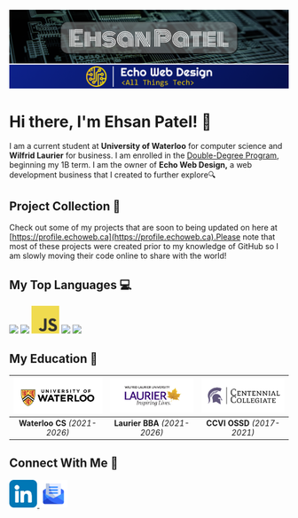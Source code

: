 ![Banner](https://github.com/EhsanPatel/EhsanPatel/blob/master/Banner%20(Mixed).png?raw=true")



# Hi there, I'm Ehsan Patel! 👋
I am a current student at **University of Waterloo** for computer science and **Wilfrid Laurier** for business. I am enrolled in the [Double-Degree Program](https://www.wlu.ca/programs/business-and-economics/undergraduate/business-bba-and-computer-science-bcs-uw/index.html), beginning my 1B term. I am the owner of **Echo Web Design,** a web development business that I created to further explore🔍



## Project Collection 📓
Check out some of my projects that are soon to being updated on here at [https://profile.echoweb.ca](https://profile.echoweb.ca).Please note that most of these projects were created prior to my knowledge of GitHub so I am slowly moving their code online to share with the world!



## My Top Languages 💻
<div>
  <img width='10%' src="https://upload.wikimedia.org/wikipedia/commons/thumb/c/c3/Python-logo-notext.svg/1200px-Python-logo-notext.svg.png">
  <img width='10%' src="https://plumbr.io/app/uploads/2019/06/java.png">
  <img width='10%' src="https://raw.githubusercontent.com/voodootikigod/logo.js/master/js.png"/>
  <img width='10%' src="https://upload.wikimedia.org/wikipedia/commons/thumb/c/c1/Racket-logo.svg/1200px-Racket-logo.svg.png"/>
  <img width='10%' src="https://upload.wikimedia.org/wikipedia/commons/thumb/c/cf/Lua-Logo.svg/1024px-Lua-Logo.svg.png"/>
</div>



## My Education 📖
<!--
<div>
<img src="https://github.com/EhsanPatel/EhsanPatel/blob/master/Waterloo.png?raw=true" width='32%'>
<img src="https://github.com/EhsanPatel/EhsanPatel/blob/master/Laurier.png?raw=true" width='32%'>
<img src="https://github.com/EhsanPatel/EhsanPatel/blob/master/CCVI.png?raw=true" width='32%'>
</div>-->



| <img src="https://github.com/EhsanPatel/EhsanPatel/blob/master/Waterloo.png?raw=true"> | <img src="https://github.com/EhsanPatel/EhsanPatel/blob/master/Laurier.png?raw=true"> | <img src="https://github.com/EhsanPatel/EhsanPatel/blob/master/CCVI.png?raw=true"> |
| :----: | :----: | :----: |
| **Waterloo CS** *(2021-2026)* | **Laurier BBA** *(2021-2026)* | **CCVI OSSD** *(2017-2021)* |



## Connect With Me 🔗
  <a href="https://www.linkedin.com/in/ehsan-patel/"><img src="https://github.com/EhsanPatel/EhsanPatel/blob/master/LinkedIn.png?raw=true" width='10%'>
  </a>
  <a href="mailto:ehsanpatel@echoweb.ca">
    <img src="https://github.com/EhsanPatel/EhsanPatel/blob/master/Email.png?raw=true" width='10%'>
  </a>


